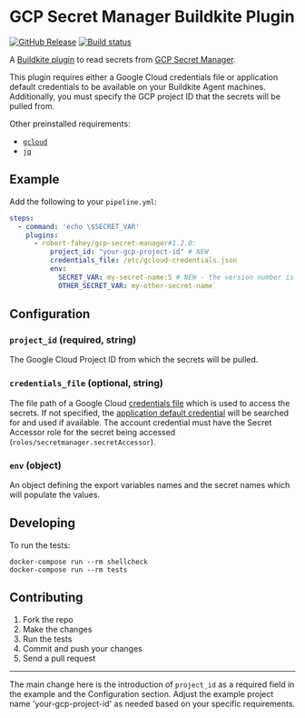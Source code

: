 # GCP Secret Manager Buildkite Plugin

[![GitHub Release](https://img.shields.io/github/release/robert-fahey/gcp-secret-manager-buildkite-plugin.svg)](https://github.com/robert-fahey/gcp-secret-manager-buildkite-plugin/releases) [![Build status](https://badge.buildkite.com/2d6dda24352064bc947c7affb868734d615bafeecb22102007.svg?branch=master)]()

A [Buildkite plugin](https://buildkite.com/docs/agent/v3/plugins) to read secrets from [GCP Secret Manager](https://cloud.google.com/secret-manager).

This plugin requires either a Google Cloud credentials file or application default credentials to be available on your Buildkite Agent machines. Additionally, you must specify the GCP project ID that the secrets will be pulled from.

Other preinstalled requirements:

- [`gcloud`](https://cloud.google.com/sdk/)
- [`jq`](https://stedolan.github.io/jq/)

## Example

Add the following to your `pipeline.yml`:

```yml
steps:
  - command: 'echo \$SECRET_VAR'
    plugins:
      - robert-fahey/gcp-secret-manager#1.2.0:
          project_id: "your-gcp-project-id" # NEW
          credentials_file: /etc/gcloud-credentials.json
          env:
            SECRET_VAR: my-secret-name:5 # NEW - the version number is optional
            OTHER_SECRET_VAR: my-other-secret-name`
```

## Configuration

### `project_id` (required, string)

The Google Cloud Project ID from which the secrets will be pulled.

### `credentials_file` (optional, string)

The file path of a Google Cloud [credentials file](https://developers.google.com/workspace/guides/create-credentials#create_credentials_for_a_service_account) which is used to access the secrets. If not specified, the [application default credential](https://cloud.google.com/docs/authentication/application-default-credentials) will be searched for and used if available. The account credential must have the Secret Accessor role for the secret being accessed (`roles/secretmanager.secretAccessor`).

### `env` (object)

An object defining the export variables names and the secret names which will populate the values.

## Developing

To run the tests:

```shell
docker-compose run --rm shellcheck
docker-compose run --rm tests
```

## Contributing

1.  Fork the repo
2.  Make the changes
3.  Run the tests
4.  Commit and push your changes
5.  Send a pull request

---

The main change here is the introduction of `project_id` as a required field in the example and the Configuration section. Adjust the example project name 'your-gcp-project-id' as needed based on your specific requirements.
